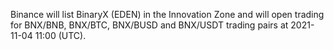 
Binance will list BinaryX (EDEN) in the Innovation Zone and will open trading for BNX/BNB, BNX/BTC, BNX/BUSD and BNX/USDT trading pairs at 2021-11-04 11:00 (UTC).
